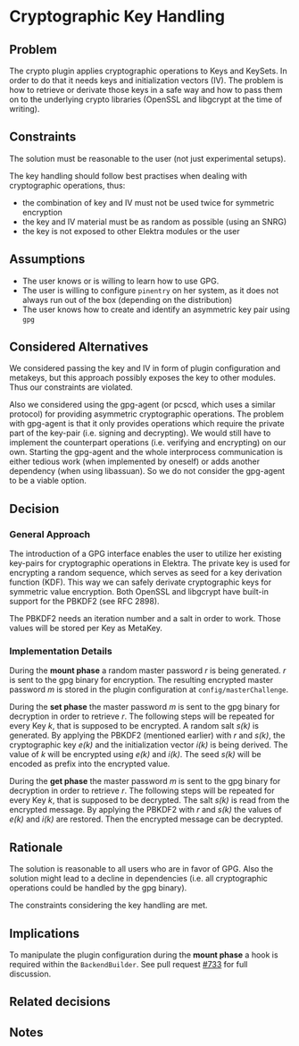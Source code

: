 # Cryptographic Key Handling

## Problem

The crypto plugin applies cryptographic operations to Keys and KeySets.
In order to do that it needs keys and initialization vectors (IV).
The problem is how to retrieve or derivate those keys in a safe way and how
to pass them on to the underlying crypto libraries (OpenSSL and libgcrypt
at the time of writing).

## Constraints

The solution must be reasonable to the user (not just experimental setups).

The key handling should follow best practises when dealing with cryptographic
operations, thus:

- the combination of key and IV must not be used twice for symmetric encryption
- the key and IV material must be as random as possible (using an SNRG)
- the key is not exposed to other Elektra modules or the user

## Assumptions

- The user knows or is willing to learn how to use GPG.
- The user is willing to configure `pinentry` on her system, as it does not always run out of the box (depending on the distribution)
- The user knows how to create and identify an asymmetric key pair using `gpg`

## Considered Alternatives

We considered passing the key and IV in form of plugin configuration and metakeys, but this approach possibly exposes the key to other modules.
Thus our constraints are violated.

Also we considered using the gpg-agent (or pcscd, which uses a similar protocol) for providing asymmetric cryptographic operations.
The problem with gpg-agent is that it only provides operations which require the private part of the key-pair (i.e. signing and decrypting).
We would still have to implement the counterpart operations (i.e. verifying and encrypting) on our own.
Starting the gpg-agent and the whole interprocess communication is either tedious work (when implemented by oneself) or adds another dependency (when using libassuan).
So we do not consider the gpg-agent to be a viable option.

## Decision

### General Approach

The introduction of a GPG interface enables the user to utilize her existing key-pairs for cryptographic operations in Elektra.
The private key is used for encrypting a random sequence, which serves as seed for a key derivation function (KDF).
This way we can safely derivate cryptographic keys for symmetric value encryption.
Both OpenSSL and libgcrypt have built-in support for the PBKDF2 (see RFC 2898).

The PBKDF2 needs an iteration number and a salt in order to work.
Those values will be stored per Key as MetaKey.

### Implementation Details

During the **mount phase** a random master password _r_ is being generated. _r_ is sent to the gpg binary for encryption. The resulting encrypted master password _m_ is stored in the plugin configuration at `config/masterChallenge`.

During the **set phase** the master password _m_ is sent to the gpg binary for decryption in order to retrieve _r_. The following steps will be repeated for every Key _k_, that is supposed to be encrypted. A random salt _s(k)_ is generated. By applying the PBKDF2 (mentioned earlier) with _r_ and _s(k)_, the cryptographic key _e(k)_ and the initialization vector _i(k)_ is being derived. The value of _k_ will be encrypted using _e(k)_ and _i(k)_. The seed _s(k)_ will be encoded as prefix into the encrypted value.

During the **get phase** the master password _m_ is sent to the gpg binary for decryption in order to retrieve _r_. The following steps will be repeated for every Key _k_, that is supposed to be decrypted. The salt _s(k)_ is read from the encrypted message. By applying the PBKDF2 with _r_ and _s(k)_ the values of _e(k)_ and _i(k)_ are restored. Then the encrypted message can be decrypted.

## Rationale

The solution is reasonable to all users who are in favor of GPG.
Also the solution might lead to a decline in dependencies (i.e. all cryptographic operations could be handled by the gpg binary).

The constraints considering the key handling are met.

## Implications

To manipulate the plugin configuration during the **mount phase** a hook is required within the `BackendBuilder`.
See pull request [#733](https://github.com/ElektraInitiative/libelektra/pull/733) for full discussion.

## Related decisions

## Notes

